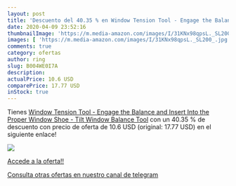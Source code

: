 ```yaml
---
layout: post
title: 'Descuento del 40.35 % en Window Tension Tool - Engage the Balance'
date: 2020-04-09 23:52:16
thumbnailImage: 'https://m.media-amazon.com/images/I/31KNx98qpsL._SL200_.jpg'
images: [ 'https://m.media-amazon.com/images/I/31KNx98qpsL._SL200_.jpg' ]
comments: true
category: ofertas
author: ring
slug: B004WE0I7A
description:
actualPrice: 10.6 USD
comparePrice: 17.77 USD
inStock: true
---
```


Tienes [Window Tension Tool - Engage the Balance and Insert Into the Proper Window Shoe - Tilt Window Balance Tool](https://www.amazon.com/dp/B004WE0I7A/?tag=redken08-20) con un 40.35 % de descuento con precio de oferta de 10.6 USD (original: 17.77 USD) en el siguiente enlace!

[![](https://m.media-amazon.com/images/I/31KNx98qpsL._SL200_.jpg)](https://www.amazon.com/dp/B004WE0I7A/?tag=redken08-20)

[Accede a la oferta!!](https://www.amazon.com/dp/B004WE0I7A/?tag=redken08-20)

[Consulta otras ofertas en nuestro canal de telegram](https://t.me/s/ofertas25)
